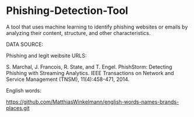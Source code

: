 # Phishing-Detection-Tool
A tool that uses machine learning to identify phishing websites or emails by analyzing their content, structure, and other characteristics.

DATA SOURCE: 

Phishing and legit weibsite URLS:

S. Marchal, J. Francois, R. State, and T. Engel. PhishStorm: Detecting Phishing with Streaming Analytics. IEEE Transactions on Network and Service Management (TNSM), 11(4):458-471, 2014.

English words:

https://github.com/MatthiasWinkelmann/english-words-names-brands-places.git
